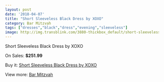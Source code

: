 ```yaml
---
layout: post
date: '2018-04-07'
title: "Short Sleeveless Black Dress by XOXO"
category: Bar Mitzvah
tags: ["dresses","black","dress","evening","sleeveless"]
image: http://img.transblink.com/3880-thickbox_default/short-sleeveless-black-dress-by-xoxo.jpg
---
```

Short Sleeveless Black Dress by XOXO

On Sales: **$251.99**
<a href="https://www.transblink.com/en/bar-mitzvah/1234-short-sleeveless-black-dress-by-xoxo.html"><amp-img layout="responsive" width="600" height="600" src="//img.transblink.com/3880-thickbox_default/short-sleeveless-black-dress-by-xoxo.jpg" alt="Short Sleeveless Black Dress by XOXO 0" /></a>
<a href="https://www.transblink.com/en/bar-mitzvah/1234-short-sleeveless-black-dress-by-xoxo.html"><amp-img layout="responsive" width="600" height="600" src="//img.transblink.com/3882-thickbox_default/short-sleeveless-black-dress-by-xoxo.jpg" alt="Short Sleeveless Black Dress by XOXO 1" /></a>
<a href="https://www.transblink.com/en/bar-mitzvah/1234-short-sleeveless-black-dress-by-xoxo.html"><amp-img layout="responsive" width="600" height="600" src="//img.transblink.com/3881-thickbox_default/short-sleeveless-black-dress-by-xoxo.jpg" alt="Short Sleeveless Black Dress by XOXO 2" /></a>

Buy it: [Short Sleeveless Black Dress by XOXO](https://www.transblink.com/en/bar-mitzvah/1234-short-sleeveless-black-dress-by-xoxo.html "Short Sleeveless Black Dress by XOXO")

View more: [Bar Mitzvah](https://www.transblink.com/en/2-bar-mitzvah "Bar Mitzvah")
